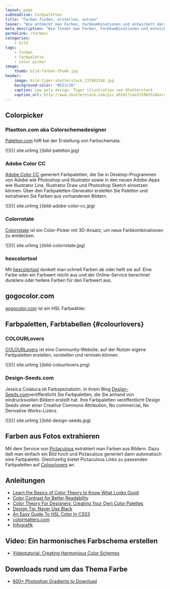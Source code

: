 ```yaml
---
layout: page
subheadline: Farbpaletten
title: "Farben finden, erstellen, nutzen"
teaser: "Wie entdeckt man Farben, Farbkombinationen und entwickelt daraus Farbpaletten? Wie extrahiere ich Farben aus einem Bild? Dieser Artikel präsentiert Online-Werkzeuge und Quellen zum Thema Farbe."
meta_description: "Wie findet man Farben, Farbkombinationen und entwickelt Farbpaletten? Wie extrahiere ich Farben aus einem Bild? Ein Artikel mit Online-Werkzeuge & Quellen."
permalink: /farben/
categories:
    - bild
tags:
    - farben
    - farbpalette
    - color picker
image:
    thumb: bild-farben-thumb.jpg
header:
    image: bild-tiger-shutterstock_231902518.jpg
    background-color: "#521c36"
    caption: Low poly design. Tiger illustration von Shutterstock
    caption_url: http://www.shutterstock.com/pic.mhtml?id=231902518&src=id
---
```

## Colorpicker

### Plaetton.com aka Colorschemedesigner

[Paletton.com][8] hilft bei der Erstellung von Farbschemata.

![]({{ site.urlimg }}bild-paletton.jpg)


### Adobe Color CC

[Adobe Color CC][10] generiert Farbpaletten, die Sie in Desktop-Programmen von Adobe wie Photoshop und Illustrator sowie in den neuen Adobe-Apps wie Illustrator Line, Illustrator Draw und Photoshop Sketch einsetzen können. Über den Farbpaletten-Generator erstellen Sie Paletten und extrahieren Sie Farben aus vorhandenen Bildern.

![]({{ site.urlimg }}bild-adobe-color-cc.jpg)



### Colorrotate

[Colorrotate][5] ist ein Color-Picker mit 3D-Ansatz, um neue Farbkombinationen zu entdecken.

![]({{ site.urlimg }}bild-colorrotate.jpg)



### hexcolortool

Mit [hexcolortool][6] dunkelt man schnell Farben ab oder hellt sie auf. Eine Farbe oder ein Farbwert reicht aus und der Online-Service berechnet  dunklere oder hellere Farben für den Farbwert aus.



## gogocolor.com

[gogocolor.com][1] ist ein HSL Farbwähler.



## Farbpaletten, Farbtabellen {#colourlovers}


### COLOURLovers

[COLOURLovers][9] ist eine Community-Website, auf der Nutzer eigene Farbpaletten erstellen, vorstellen und remixen können.

![]({{ site.urlimg }}bild-colourlovers.png)



### Design-Seeds.com

Jessica Colaluca ist Farbspezialistin. In ihrem Blog [Design-Seeds.com][7]veröffentlicht Sie Farbpaletten, die Sie anhand von eindrucksvollen Bildern erstellt hat. Ihre Farbpaletten veröffentlicht Design Seeds utner einer Creative Commons Attribution, No commercial, No Derivative Works-Lizenz.

![]({{ site.urlimg }}bild-design-seeds.jpg)



## Farben aus Fotos extrahieren

Mit dem Service von [Pictaculous][4] extrahiert man Farben aus Bildern. Dazu lädt man einfach ein Bild hoch und Pictaculous generiert dann automatisch eine Farbpalette. Gleichzeitig bietet Pictaculous Links zu passenden Farbpaletten auf [Colourlovers](#colourlovers) an.



## Anleitungen

* [Learn the Basics of Color Theory to Know What Looks Good](http://lifehacker.com/learn-the-basics-of-color-theory-to-know-what-looks-goo-1608972072)
* [Color Contrast for Better Readability](http://viget.com/inspire/color-contrast)
* [Color Theory For Designers: Creating Your Own Color Palettes](http://www.smashingmagazine.com/2010/02/08/color-theory-for-designer-part-3-creating-your-own-color-palettes/)
* [Design Tip: Never Use Black](http://ianstormtaylor.com/design-tip-never-use-black/)
* [An Easy Guide To HSL Color In CSS3](http://demosthenes.info/blog/61/An-Easy-Guide-To-HSL-Color-In-CSS3)
* [colormatters.com](http://colormatters.com/)
* [Infografik](http://inspiredm.com/yes-color-matters-infographic/)



## Video: Ein harmonisches Farbschema erstellen

* [Videotutorial: Creating Harmonious Color Schemes][2]



## Downloads rund um das Thema Farbe

* [600+ Photoshop Gradients to Download][3]








 [1]: http://www.gogocolor.com
 [2]: http://methodandcraft.com/videos/creating-harmonious-color-schemes
 [3]: http://bestdesignoptions.com/?p=2314
 [4]: http://www.pictaculous.com/
 [5]: http://web.colorotate.org/
 [6]: http://hexcolortool.com/
 [7]: http://design-seeds.com/
 [8]: http://paletton.com/
 [9]: http://www.colourlovers.com/
 [10]: https://color.adobe.com/